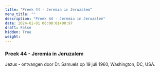 ```yaml
---
title: "Preek 44 - Jeremia in Jeruzalem"
menu_title: ""
description: "Preek 44 - Jeremia in Jeruzalem"
date: 2024-02-01 06:00:01+00:97
draft: False
hidden: True
weight:
---
```

### Preek 44 - Jeremia in Jeruzalem

Jezus - ontvangen door Dr. Samuels op 19 juli 1960, Washington, DC, USA.
